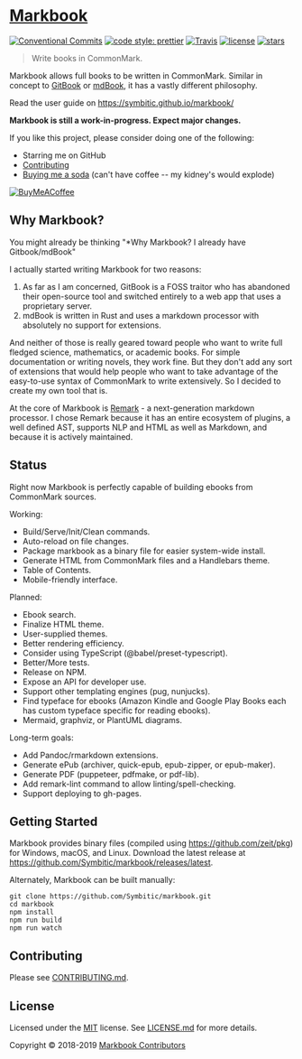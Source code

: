 # [Markbook](https://symbitic.github.io/markbook/)

[![Conventional Commits](https://img.shields.io/badge/Conventional%20Commits-1.0.0-yellow.svg?style=flat-square)](https://conventionalcommits.org)
[![code style: prettier](https://img.shields.io/badge/code_style-prettier-ff69b4.svg?style=flat-square)](https://github.com/prettier/prettier)
[![Travis](https://img.shields.io/travis/Symbitic/markbook.svg?style=flat-square)](https://travis-ci.org/Symbitic/markbook)
[![license](https://img.shields.io/badge/license-MIT-blue.svg?style=flat-square)](https://opensource.org/licenses/MIT)
[![stars](https://img.shields.io/github/stars/symbitic/markbook.svg?style=flat-square)](https://github.com/Symbitic/markbook)
> Write books in CommonMark.

Markbook allows full books to be written in CommonMark. Similar in concept to [GitBook][1] or [mdBook][2], it has a vastly different philosophy.

Read the user guide on <https://symbitic.github.io/markbook/>

**Markbook is still a work-in-progress. Expect major changes.**

If you like this project, please consider doing one of the following:
* Starring me on GitHub
* [Contributing](#contributing)
* [Buying me a soda](https://buymeacoff.ee/qh0rXkiCd) (can't have coffee -- my kidney's would explode)

[![BuyMeACoffee](https://www.buymeacoffee.com/assets/img/custom_images/orange_img.png)](https://buymeacoff.ee/qh0rXkiCd)

## Why Markbook?

You might already be thinking "*Why Markbook? I already have Gitbook/mdBook"

I actually started writing Markbook for two reasons:
1. As far as I am concerned, GitBook is a FOSS traitor who has abandoned their open-source tool and switched entirely to a web app that uses a proprietary server.
2. mdBook is written in Rust and uses a markdown processor with absolutely no support for extensions.

And neither of those is really geared toward people who want to write full fledged science, mathematics, or academic books. For simple documentation or writing novels, they work fine. But they don't add any sort of extensions that would help people who want to take advantage of the easy-to-use syntax of CommonMark to write extensively. So I decided to create my own tool that is.

At the core of Markbook is [Remark](https://remark.js.org/) - a next-generation markdown processor. I chose Remark because it has an entire ecosystem of plugins, a well defined AST, supports NLP and HTML as well as Markdown, and because it is actively maintained.

## Status

Right now Markbook is perfectly capable of building ebooks from CommonMark sources.

Working:
* Build/Serve/Init/Clean commands.
* Auto-reload on file changes.
* Package markbook as a binary file for easier system-wide install.
* Generate HTML from CommonMark files and a Handlebars theme.
* Table of Contents.
* Mobile-friendly interface.

Planned:
* Ebook search.
* Finalize HTML theme.
* User-supplied themes.
* Better rendering efficiency.
* Consider using TypeScript (@babel/preset-typescript).
* Better/More tests.
* Release on NPM.
* Expose an API for developer use.
* Support other templating engines (pug, nunjucks).
* Find typeface for ebooks (Amazon Kindle and Google Play Books each has custom typeface specific for reading ebooks).
* Mermaid, graphviz, or PlantUML diagrams.

Long-term goals:
* Add Pandoc/rmarkdown extensions.
* Generate ePub (archiver, quick-epub, epub-zipper, or epub-maker).
* Generate PDF (puppeteer, pdfmake, or pdf-lib).
* Add remark-lint command to allow linting/spell-checking.
* Support deploying to gh-pages.

## Getting Started

Markbook provides binary files (compiled using <https://github.com/zeit/pkg>) for Windows, macOS, and Linux.
Download the latest release at <https://github.com/Symbitic/markbook/releases/latest>.

Alternately, Markbook can be built manually:

    git clone https://github.com/Symbitic/markbook.git
    cd markbook
    npm install
    npm run build
    npm run watch

## Contributing

Please see [CONTRIBUTING.md](CONTRIBUTING.md).

## License

Licensed under the [MIT][3] license. See [LICENSE.md](LICENSE.md) for more details.

Copyright &copy; 2018-2019 [Markbook Contributors](https://github.com/Symbitic/markbook/graphs/contributors)

[1]: https://www.gitbook.com/
[2]: https://rust-lang-nursery.github.io/mdBook/
[3]: https://spdx.org/licenses/MIT
